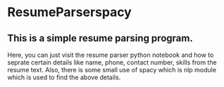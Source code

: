 # ResumeParserspacy
## This is a simple resume parsing program.

Here, you can just visit the resume parser python notebook and how to seprate certain details like name, phone, contact number, skills
from the resume text. Also, there is some small use of spacy which is nlp module which is used to find the above details.
